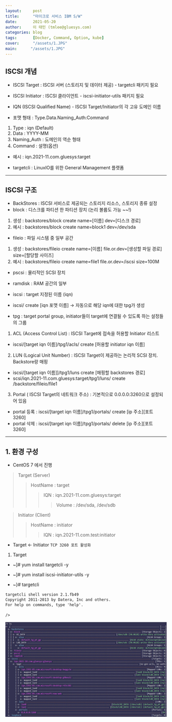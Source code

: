 ```yaml
---
layout:     post
title:      "마이크로 서비스 IBM S/W"
date:       2021-05-20
author:     이 태민 (tmlee@gluesys.com)
categories: blog
tags:       [Docker, Command, Option, kube]
cover:      "/assets/1.JPG"
main:      "/assets/1.JPG"
---
```


## ISCSI  개념

* ISCSI Target : ISCSI 서버 (스토리지 및 데이터 제공) - targetcli 패키지 필요

* ISCSI Initiator : ISCSI 클라이언트 - iscsi-initiator-utils 패키지 필요

* IQN (ISCSI Qualified Name) - ISCSI Target/Initiator의 각 고유 도메인 이름
 
* 포맷 형태 : Type.Data.Naming_Auth:Command
1. Type : iqn (Default)
1. Data : YYYY-MM
1. Naming_Auth : 도메인의 역순 형태
1. Command : 설명(옵션)
 
* 예시 : iqn.2021-11.com.gluesys:target

* targetcli : LinuxIO를 위한 General Management 플랫폼

----

## ISCSI 구조

* BackStores : ISCSI 서비스로 제공되는 스토리지 리소스, 스토리지 종류 설정
 * block : 디스크를 파티션 한 파티션 장치 (논리 볼륨도 가능 ~~!)
1. 생성 : backstores/block create name=[이름] dev=[디스크 경로]
1. 예시 : backstores/block create name=block1 dev=/dev/sda
 * fileio : 파일 시스템 중 일부 공간
1. 생성 : backstores/fileio create name=[이름] file.or.dev=[생성할 파일 경로] size=[할당할 사이즈]
1. 예시 : backstores/fileio create name=file1 file.or.dev=/iscsi size=100M 
 * pscsi : 물리적인 SCSI 장치
 * ramdisk : RAM 공간의 일부

* iscsi : target 지정된 이름 (iqn)
 * iscsi/ create [iqn 포맷 이름] -> 자동으로 해당 iqn에 대한 tpg가 생성
 * tpg : target portal group, initiator들이 target에 연결될 수 있도록 하는 설정들의 그룹
1. ACL (Access Control List) : ISCSI Target에 접속을 허용할 Initiator 리스트
 * iscsi/[target iqn 이름]/tpg1/acls/ create [허용할 initiator iqn 이름]
2. LUN (Logical Unit Number) : ISCSI Target이 제공하는 논리적 SCSI 장치. Backstore랑 매핑
 * iscsi/[target iqn 이름]]/tpg1/luns create [매핑할 backstores 경로]
 * scsi/iqn.2021-11.com.gluesys:target/tpg1/luns/ create /backstore/fileio/file1
3. Portal ( ISCSI Target의 네트워크 주소) : 기본적으로 0.0.0.0:3260으로 설정되어 있음
 * portal 등록 : iscsi/[target iqn 이름]/tpg1/portals/ create [ip 주소][포트 3260] 
 * portal 삭제 : iscsi/[target iqn 이름]/tpg1/portals/ delete [ip 주소][포트 3260] 

----

## 1. 환경 구성

* CentOS 7 에서 진행

> Target (Server)
>> HostName : target
>>> IQN : iqn.2021-11.com.gluesys:target
>>>> Volume : /dev/sda, /dev/sdb

> Initiator (Client)
>> HostName : initiator
>>> IQN : iqn.2021-11.com.test:initiator

* Target <- Initiator `TCP 3260 포트 활성화`

1. Target

* ~]# yum install targetcli -y 

* ~]# yum install iscsi-initiator-utils -y 

* ~}# targetcli 

```
targetcli shell version 2.1.fb49
Copyright 2011-2013 by Datera, Inc and others.
For help on commands, type 'help'.

/>
```

![Alt text](/image/result.JPG)
